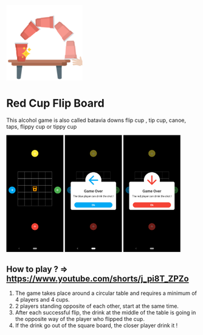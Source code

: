 
<img src="./assets/icon.png" width="200">

# Red Cup Flip Board
This alcohol game is also called batavia downs flip cup , tip cup, canoe, taps, flippy cup or tippy cup

<img src="./assets/flip/E.png" width="150"> <img src="./assets/flip/F.png" width="150">  <img src="./assets/flip/G.png" width="150"> 

## How to play ? => https://www.youtube.com/shorts/j_pi8T_ZPZo
1. The game takes place around a circular table and requires a minimum of 4 players and 4 cups.
2. 2 players standing opposite of each other, start at the same time.
3. After each successful flip, the drink at the middle of the table is going in the opposite way of the player who flipped the cup.
4. If the drink go out of the square board, the closer player drink it !




